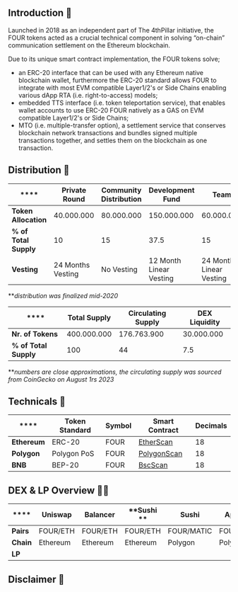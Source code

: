 ## Introduction 👋

Launched in 2018 as an independent part of The 4thPillar initiative, the FOUR tokens acted as a crucial technical component in solving “on-chain” communication settlement on the Ethereum blockchain. 

Due to its unique smart contract implementation, the FOUR tokens solve;

- an ERC-20 interface that can be used with any Ethereum native blockchain wallet, furthermore the ERC-20 standard allows FOUR to integrate with most EVM compatible Layer1/2's or Side Chains enabling various dApp RTA (i.e. right-to-access) models; 
- embedded TTS interface (i.e. token teleportation service), that enables wallet accounts to use ERC-20 FOUR natively as a GAS on EVM compatible Layer1/2's or Side Chains; 
- MTO (i.e. multiple-transfer option), a settlement service that conserves blockchain network transactions and bundles signed multiple transactions together, and settles them on the blockchain as one transaction.

## Distribution 🌈

| ****                  | **Private Round** | **Community Distribution** | **Development Fund** | **Team**   | **Marketing** | **DEX Liquidity** | **Total**   | 
|-----------------------|-------------------|----------------------------|----------------------|------------|---------------|-------------------|-------------|
| **Token Allocation**  | 40.000.000        | 80.000.000                 | 150.000.000          | 60.000.000 | 20.000.000    | 50.000.000        | 400.000.000 |
| **% of Total Supply** | 10                | 15                         | 37.5                 | 15         | 5             | 12.5              | 100         |
| **Vesting**           | 24 Months Vesting | No Vesting                 | 12 Month Linear Vesting | 24 Month Linear Vesting | No Vesting    | No Vesting        | /       

**_distribution was finalized mid-2020_

| ****         | **Total Supply** | **Circulating Supply** | **DEX Liquidity** | 
|-----------------------|------------------|------------------------|-------------------|
| **Nr. of Tokens**     | 400.000.000      | 176.763.900            | 30.000.000        |
| **% of Total Supply** | 100              | 44                     | 7.5               |

**_numbers are close approximations, the circulating supply was sourced from CoinGecko on August 1rs 2023_

## Technicals 🍿

| **** | **Token Standard** | **Symbol** | **Smart Contract** | **Decimals** | 
|---------------|--------------------|------------|--------------------|--------------|
| **Ethereum**  | ERC-20             | FOUR       | [EtherScan](https://etherscan.io/token/0x4730fb1463a6f1f44aeb45f6c5c422427f37f4d0)          | 18           |
| **Polygon**   | Polygon PoS        | FOUR       | [PolygonScan](https://polygonscan.com/token/0x48cbc913de09317df2365e6827df50da083701d5)        | 18           |
| **BNB**       | BEP-20             | FOUR       | [BscScan](https://bscscan.com/token/0xd882739fca9cbae00f3821c4c65189e2d7e26147?a=0x0E9D2a78e68a250D8cA3484d9626Ba734280553D)            | 18           |

## DEX & LP Overview 👩‍💻

| **** | **Uniswap** | **Balancer** | **Sushi ** | **Sushi**  | **ApeSwap** | **Pancake** | **Spartan Protocol** | 
|---------------|-------------|--------------|------------|------------|-------------|-------------|----------------------|
| **Pairs**     | FOUR/ETH    | FOUR/ETH     | FOUR/ETH   | FOUR/MATIC | FOUR/MATIC  | FOUR/BNB    | FOUR/BNB             |
| **Chain**     | Ethereum    | Ethereum     | Ethereum   | Polygon    | Polygon     | BSC         | BSC                  |
| **LP**        |             |              |            |            |             |             |                      |

## Disclaimer 📑



<!--

**Here are some ideas to get you started:**

🙋‍♀️ A short introduction - what is your organization all about?
🌈 Contribution guidelines - how can the community get involved?
👩‍💻 Useful resources - where can the community find your docs? Is there anything else the community should know?
🍿 Fun facts - what does your team eat for breakfast?
🧙 Remember, you can do mighty things with the power of [Markdown](https://docs.github.com/github/writing-on-github/getting-started-with-writing-and-formatting-on-github/basic-writing-and-formatting-syntax)
-->
